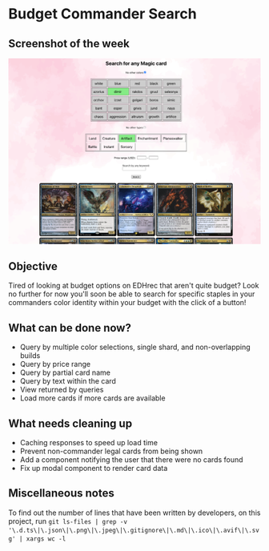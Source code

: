 # Budget Commander Search
## Screenshot of the week
![Screenshot of application](https://github.com/secretmtgdev/Budget-Commander-Viewer/blob/main/src/assets/weekly_screenshots/week_2.png)

## Objective
Tired of looking at budget options on EDHrec that aren't quite budget? Look no further for now you'll soon be able to search for specific staples in your commanders color identity within your budget with the click of a button!

## What can be done now?
- Query by multiple color selections, single shard, and non-overlapping builds
- Query by price range
- Query by partial card name
- Query by text within the card
- View returned by queries
- Load more cards if more cards are available

## What needs cleaning up
- Caching responses to speed up load time
- Prevent non-commander legal cards from being shown
- Add a component notifying the user that there were no cards found
- Fix up modal component to render card data

## Miscellaneous notes

To find out the number of lines that have been written by developers, on this project, run `git ls-files | grep -v '\.d.ts\|\.json\|\.png\|\.jpeg\|\.gitignore\|\.md\|\.ico\|\.avif\|\.svg' | xargs wc -l`